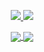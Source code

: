 <p align="center">
  <a href="https://www.linkedin.com/in/ulinnaja-aldi/">
    <img src="https://img.shields.io/badge/aldilla%20ulinnaja-d2b270?style=for-the-badge&logo=Linkedin&logoColor=d2b270&labelColor=1f2430&color=1f2430">
  </a>
  <a href="https://ulinnaja-aldi.vercel.app/">
    <img src="https://img.shields.io/badge/portfolio%20web-d2b270?style=for-the-badge&logo=Codepen&logoColor=d2b270&labelColor=1f2430&color=1f2430">
  </a>
</p>

<p align="center">
  <a href="https://github.com/ulinnajaaldi">
    <img align="center" src="https://github-readme-stats.vercel.app/api?username=ulinnajaaldi&count_private=true&hide=issues&show_icons=true&theme=ayu-mirage" />
  </a>
  <a href="https://github.com/ulinnajaaldi">
    <img align="center" src="https://github-readme-stats.vercel.app/api/top-langs/?username=ulinnajaaldi&layout=compact&theme=ayu-mirage&langs_count=6" />
  </a>
</p>

